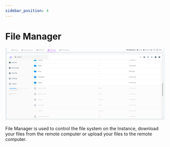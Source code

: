 ```yaml
---
sidebar_position: 4
---
```


# File Manager

![File Manager is used to control the file system on the Instance, download your files from the remote computer or upload your files to the remote computer.](./img/file-manager.png)

File Manager is used to control the file system on the Instance, download your files from the remote computer or upload your files to the remote computer.

